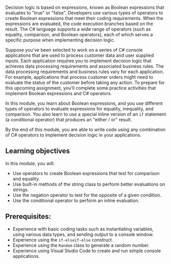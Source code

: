 Decision logic is based on expressions, known as Boolean expressions that evaluates to "true" or "false". Developers use various types of operators to create Boolean expressions that meet their coding requirements. When the expressions are evaluated, the code execution branches based on the result. The C# language supports a wide range of operators (such as equality, comparison, and Boolean operators), each of which serves a specific purpose when implementing decision logic.

Suppose you've been selected to work on a series of C# console applications that are used to process customer data and user supplied inputs. Each application requires you to implement decision logic that achieves data processing requirements and associated business rules. The data processing requirements and business rules vary for each application. For example, applications that process customer orders might need to evaluate the status of the customer before taking any action. To prepare for this upcoming assignment, you'll complete some practice activities that implement Boolean expressions and C# operators.

In this module, you learn about Boolean expressions, and you use different types of operators to evaluate expressions for equality, inequality, and comparison. You also learn to use a special inline version of an `if` statement (a conditional operator) that produces an "either / or" result.

By the end of this module, you are able to write code using any combination of C# operators to implement decision logic in your applications.

## Learning objectives

In this module, you will:

- Use operators to create Boolean expressions that test for comparison and equality.
- Use built-in methods of the string class to perform better evaluations on strings.
- Use the negation operator to test for the opposite of a given condition.
- Use the conditional operator to perform an inline evaluation.

## Prerequisites:

- Experience with basic coding tasks such as instantiating variables, using various data types, and sending output to a console window.
- Experience using the `if-elseif-else` construct.
- Experience using the `Random` class to generate a random number.
- Experience using Visual Studio Code to create and run simple console applications.
